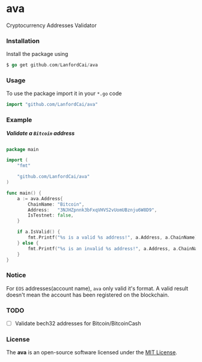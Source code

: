 # ava

Cryptocurrency Addresses Validator

### Installation

Install the package using
```go
$ go get github.com/LanfordCai/ava
```

### Usage

To use the package import it in your `*.go` code
```go
import "github.com/LanfordCai/ava"
```

### Example

***Validate a `Bitcoin` address***

```go

package main

import (
	"fmt"

	"github.com/LanfordCai/ava"
)

func main() {
	a := ava.Address{
		ChainName: "Bitcoin",
		Address:   "3NJHZpnnk3bFxqVHVS2vUomUBznju6W8D9",
		IsTestnet: false,
	}

	if a.IsValid() {
		fmt.Printf("%s is a valid %s address!", a.Address, a.ChainName)
	} else {
		fmt.Printf("%s is an invalid %s address!", a.Address, a.ChainName)
	}
}

```

### Notice

For `EOS` addresses(account name), `ava` only valid it's format. A valid result doesn't mean the account has been registered on the blockchain.

### TODO

- [ ] Validate bech32 addresses for Bitcoin/BitcoinCash

### **License**
The **ava** is an open-source software licensed under the [MIT License](LICENSE).
